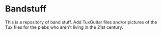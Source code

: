 # Bandstuff
This is a repository of band stuff. 
Add TuxGuitar files and/or pictures of the Tux files for the plebs who aren't living in the 21st century. 
